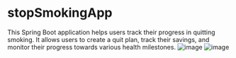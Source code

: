 # stopSmokingApp
This Spring Boot application helps users track their progress in quitting smoking.  It allows users to create a quit plan, track their savings, and monitor their progress towards various health milestones.
![image](https://github.com/user-attachments/assets/7b77d44d-7c0a-4684-8d49-dbf1c42a5aff)
![image](https://github.com/user-attachments/assets/f69848d7-3c79-433a-aceb-2ee17367c34e)

